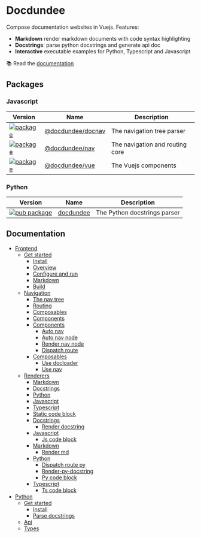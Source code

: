 # Docdundee

Compose documentation websites in Vuejs. Features:

 - **Markdown** render markdown documents with code syntax highlighting
 - **Docstrings**: parse python docstrings and generate api doc
 - **Interactive** executable examples for Python, Typescript and Javascript

:books: Read the [documentation](https://synw.github.io/docdundee/)

## Packages

### Javascript

| Version | Name | Description |
| --- | --- | --- |
| [![package](https://img.shields.io/npm/v/@docdundee/docnav)](https://www.npmjs.com/package/@docdundee/docnav) | [@docdundee/docnav](https://www.npmjs.com/package/@docdundee/docnav) | The navigation tree parser |
| [![package](https://img.shields.io/npm/v/@docdundee/nav)](https://www.npmjs.com/package/@docdundee/nav) | [@docdundee/nav](https://www.npmjs.com/package/@docdundee/nav) | The navigation and routing core |
| [![package](https://img.shields.io/npm/v/@docdundee/vue)](https://www.npmjs.com/package/@docdundee/vue) | [@docdundee/vue](https://www.npmjs.com/package/@docdundee/vue) | The Vuejs components |

### Python

| Version | Name | Description |
| --- | --- | --- |
| [![pub package](https://img.shields.io/pypi/v/docdundee)](https://pypi.org/project/docdundee/) | [docdundee](https://pypi.org/project/docdundee/) | The Python docstrings parser |

## Documentation

 - [Frontend](https://synw.github.io/docdundee/frontend)
     - [Get started](https://synw.github.io/docdundee/frontend/get_started)
        - [Install](https://synw.github.io/docdundee/frontend/get_started/install)
        - [Overview](https://synw.github.io/docdundee/frontend/get_started/overview)
        - [Configure and run](https://synw.github.io/docdundee/frontend/get_started/configure_and_run)
        - [Markdown](https://synw.github.io/docdundee/frontend/get_started/markdown)
        - [Build](https://synw.github.io/docdundee/frontend/get_started/build)
     - [Navigation](https://synw.github.io/docdundee/frontend/navigation)
        - [The nav tree](https://synw.github.io/docdundee/frontend/navigation/the_nav_tree)
        - [Routing](https://synw.github.io/docdundee/frontend/navigation/routing)
        - [Composables](https://synw.github.io/docdundee/frontend/navigation/composables)
        - [Components](https://synw.github.io/docdundee/frontend/navigation/components)
         - [Components](https://synw.github.io/docdundee/frontend/navigation/components)
            - [Auto nav](https://synw.github.io/docdundee/frontend/navigation/components/auto_nav)
            - [Auto nav node](https://synw.github.io/docdundee/frontend/navigation/components/auto_nav_node)
            - [Render nav node](https://synw.github.io/docdundee/frontend/navigation/components/render_nav_node)
            - [Dispatch route](https://synw.github.io/docdundee/frontend/navigation/components/dispatch_route)
         - [Composables](https://synw.github.io/docdundee/frontend/navigation/composables)
            - [Use docloader](https://synw.github.io/docdundee/frontend/navigation/composables/use_docloader)
            - [Use nav](https://synw.github.io/docdundee/frontend/navigation/composables/use_nav)
     - [Renderers](https://synw.github.io/docdundee/frontend/renderers)
        - [Markdown](https://synw.github.io/docdundee/frontend/renderers/markdown)
        - [Docstrings](https://synw.github.io/docdundee/frontend/renderers/docstrings)
        - [Python](https://synw.github.io/docdundee/frontend/renderers/python)
        - [Javascript](https://synw.github.io/docdundee/frontend/renderers/javascript)
        - [Typescript](https://synw.github.io/docdundee/frontend/renderers/typescript)
        - [Static code block](https://synw.github.io/docdundee/frontend/renderers/static_code_block)
         - [Docstrings](https://synw.github.io/docdundee/frontend/renderers/docstrings)
            - [Render docstring](https://synw.github.io/docdundee/frontend/renderers/docstrings/render_docstring)
         - [Javascript](https://synw.github.io/docdundee/frontend/renderers/javascript)
            - [Js code block](https://synw.github.io/docdundee/frontend/renderers/javascript/js_code_block)
         - [Markdown](https://synw.github.io/docdundee/frontend/renderers/markdown)
            - [Render md](https://synw.github.io/docdundee/frontend/renderers/markdown/render_md)
         - [Python](https://synw.github.io/docdundee/frontend/renderers/python)
            - [Dispatch route py](https://synw.github.io/docdundee/frontend/renderers/python/dispatch_route_py)
            - [Render-py-docstring](https://synw.github.io/docdundee/frontend/renderers/python/render-py-docstring)
            - [Py code block](https://synw.github.io/docdundee/frontend/renderers/python/py_code_block)
         - [Typescript](https://synw.github.io/docdundee/frontend/renderers/typescript)
            - [Ts code block](https://synw.github.io/docdundee/frontend/renderers/typescript/ts_code_block)
 - [Python](https://synw.github.io/docdundee/python)
     - [Get started](https://synw.github.io/docdundee/python/get_started)
        - [Install](https://synw.github.io/docdundee/python/get_started/install)
        - [Parse docstrings](https://synw.github.io/docdundee/python/get_started/parse_docstrings)
     - [Api](https://synw.github.io/docdundee/python/api)
     - [Types](https://synw.github.io/docdundee/python/types)
